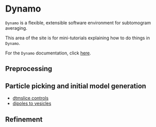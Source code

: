 # Dynamo

`Dynamo` is a flexible, extensible software environment for subtomogram averaging.

This area of the site is for mini-tutorials explaining how to do things in `Dynamo`.

For the `Dynamo` documentation, click 
[here](https://wiki.dynamo.biozentrum.unibas.ch/w/index.php/Main_Page).

## Preprocessing

## Particle picking and initial model generation 
- [dtmslice controls](picking/dtmslice-controls.md)
- [dipoles to vesicles](picking/dipoles-to-vesicles.md)

## Refinement
